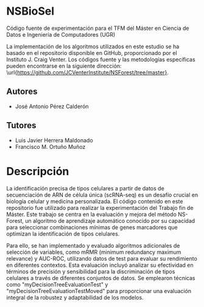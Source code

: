 # NSBioSel
Código fuente de experimentación para el TFM del Máster en Ciencia de Datos e Ingeniería de Computadores (UGR)

La implementación de los algoritmos utilizados en este estudio se ha basado en el repositorio disponible en GitHub, proporcionado por el Instituto J. Craig Venter. Los códigos fuente y las metodologías específicas pueden encontrarse en la siguiente dirección: \url{https://github.com/JCVenterInstitute/NSForest/tree/master}.

## Autores

* José Antonio Pérez Calderón

## Tutores

* Luis Javier Herrera Maldonado
* Francisco M. Ortuño Muñoz

# Descripción

La identificación precisa de tipos celulares a partir de datos de secuenciación de ARN de célula única (scRNA-seq) es un desafío crucial en biología celular y medicina personalizada. El código contenido en este repositorio fue utilizado para realizar la experimentación del Trabajo fin de Máster. Este trabajo se centra en la evaluación y mejora del método NS-Forest, un algoritmo de aprendizaje automático conocido por su capacidad para seleccionar combinaciones mínimas de genes marcadores que optimizan la identificación de tipos celulares.

Para ello, se han implementado y evaluado algoritmos adicionales de selección de variables, como mRMR (minimum redundancy maximum relevance) y AUC-ROC, utilizando datos de test para evaluar su rendimiento en diferentes contextos. Esta evaluación incluyó analizar su efectividad en términos de precisión y sensibilidad para la discriminación de tipos celulares a través de diferentes conjuntos de datos. Se emplearon técnicas como "myDecisionTreeEvaluationTest" y "myDecisionTreeEvaluationTestMoved" para proporcionar una evaluación integral de la robustez y adaptabilidad de los modelos.
